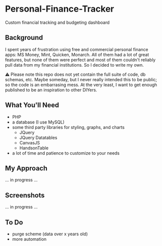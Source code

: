 # Personal-Finance-Tracker
Custom financial tracking and budgeting dashboard

## Background
I spent years of frustration using free and commercial personal finance apps: MS Money, Mint, Quicken, Monarch.  All of them had a lot of great features, but none of them were perfect and most of them couldn't  reliably pull data from my financial institutions. So I decided to write my own.

:warning: Please note this repo does not yet contain the full suite of code, db schemas, etc. Maybe someday, but I never really intended this to be public; so the code is an embarrasing mess. At the very least, I want to get enough published to be an inspiration to other DIYers.

## What You'll Need
- PHP
- a database (I use MySQL)
- some third party libraries for styling, graphs, and charts
  - JQuery
  - JQuery Datatables
  - CanvasJS
  - HandsonTable
- a lot of time and patience to customize to your needs

## My Approach
... in progress ...

## Screenshots
... in progress ...

## To Do
- purge scheme (data over x years old)
- more automation
